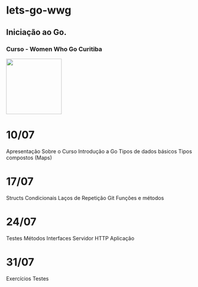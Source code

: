 # lets-go-wwg

## Iniciação ao Go. 

### Curso  -  Women Who Go Curitiba

<img src="https://t3.ftcdn.net/jpg/04/36/91/30/360_F_436913090_drGC75a7LbVDXWtxCfwqP7C8ZQQglvUE.jpg" width ="150" />


# 10/07

 Apresentação  Sobre o Curso
 Introdução a Go
 Tipos de dados básicos
 Tipos compostos (Maps)



# 17/07

 Structs
 Condicionais 
 Laços de Repetição
 Git
 Funções e métodos



# 24/07

 Testes
 Métodos
 Interfaces
 Servidor HTTP
 Aplicação

# 31/07

 Exercícios
 Testes


